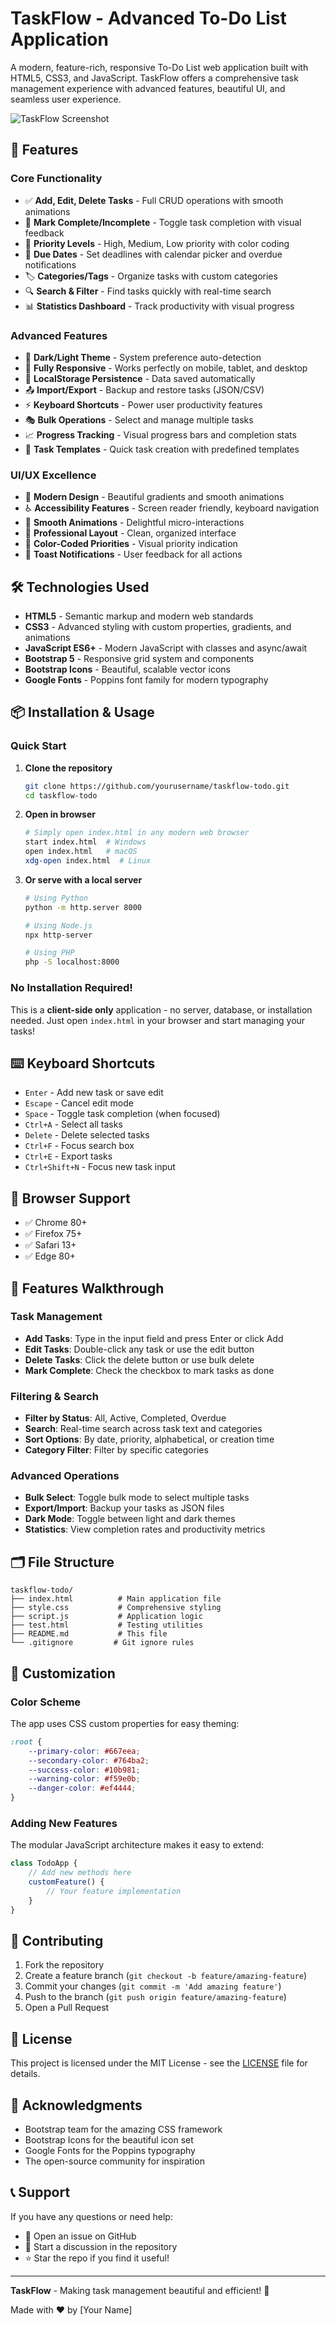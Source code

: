 # TaskFlow - Advanced To-Do List Application

A modern, feature-rich, responsive To-Do List web application built with HTML5, CSS3, and JavaScript. TaskFlow offers a comprehensive task management experience with advanced features, beautiful UI, and seamless user experience.

![TaskFlow Screenshot](https://via.placeholder.com/800x400/667eea/ffffff?text=TaskFlow+To-Do+App)

## 🚀 Features

### Core Functionality
- ✅ **Add, Edit, Delete Tasks** - Full CRUD operations with smooth animations
- 🔘 **Mark Complete/Incomplete** - Toggle task completion with visual feedback
- 🎯 **Priority Levels** - High, Medium, Low priority with color coding
- 📅 **Due Dates** - Set deadlines with calendar picker and overdue notifications
- 🏷️ **Categories/Tags** - Organize tasks with custom categories
- 🔍 **Search & Filter** - Find tasks quickly with real-time search
- 📊 **Statistics Dashboard** - Track productivity with visual progress

### Advanced Features
- 🎨 **Dark/Light Theme** - System preference auto-detection
- 📱 **Fully Responsive** - Works perfectly on mobile, tablet, and desktop
- 💾 **LocalStorage Persistence** - Data saved automatically
- 📤 **Import/Export** - Backup and restore tasks (JSON/CSV)
- ⚡ **Keyboard Shortcuts** - Power user productivity features
- 🎭 **Bulk Operations** - Select and manage multiple tasks
- 📈 **Progress Tracking** - Visual progress bars and completion stats
- 🎯 **Task Templates** - Quick task creation with predefined templates

### UI/UX Excellence
- 🎨 **Modern Design** - Beautiful gradients and smooth animations
- ♿ **Accessibility Features** - Screen reader friendly, keyboard navigation
- 🎪 **Smooth Animations** - Delightful micro-interactions
- 📐 **Professional Layout** - Clean, organized interface
- 🌈 **Color-Coded Priorities** - Visual priority indication
- 🔔 **Toast Notifications** - User feedback for all actions

## 🛠️ Technologies Used

- **HTML5** - Semantic markup and modern web standards
- **CSS3** - Advanced styling with custom properties, gradients, and animations
- **JavaScript ES6+** - Modern JavaScript with classes and async/await
- **Bootstrap 5** - Responsive grid system and components
- **Bootstrap Icons** - Beautiful, scalable vector icons
- **Google Fonts** - Poppins font family for modern typography

## 📦 Installation & Usage

### Quick Start
1. **Clone the repository**
   ```bash
   git clone https://github.com/yourusername/taskflow-todo.git
   cd taskflow-todo
   ```

2. **Open in browser**
   ```bash
   # Simply open index.html in any modern web browser
   start index.html  # Windows
   open index.html   # macOS
   xdg-open index.html  # Linux
   ```

3. **Or serve with a local server**
   ```bash
   # Using Python
   python -m http.server 8000
   
   # Using Node.js
   npx http-server
   
   # Using PHP
   php -S localhost:8000
   ```

### No Installation Required!
This is a **client-side only** application - no server, database, or installation needed. Just open `index.html` in your browser and start managing your tasks!

## ⌨️ Keyboard Shortcuts

- `Enter` - Add new task or save edit
- `Escape` - Cancel edit mode
- `Space` - Toggle task completion (when focused)
- `Ctrl+A` - Select all tasks
- `Delete` - Delete selected tasks
- `Ctrl+F` - Focus search box
- `Ctrl+E` - Export tasks
- `Ctrl+Shift+N` - Focus new task input

## 📱 Browser Support

- ✅ Chrome 80+
- ✅ Firefox 75+
- ✅ Safari 13+
- ✅ Edge 80+

## 🎯 Features Walkthrough

### Task Management
- **Add Tasks**: Type in the input field and press Enter or click Add
- **Edit Tasks**: Double-click any task or use the edit button
- **Delete Tasks**: Click the delete button or use bulk delete
- **Mark Complete**: Check the checkbox to mark tasks as done

### Filtering & Search
- **Filter by Status**: All, Active, Completed, Overdue
- **Search**: Real-time search across task text and categories
- **Sort Options**: By date, priority, alphabetical, or creation time
- **Category Filter**: Filter by specific categories

### Advanced Operations
- **Bulk Select**: Toggle bulk mode to select multiple tasks
- **Export/Import**: Backup your tasks as JSON files
- **Dark Mode**: Toggle between light and dark themes
- **Statistics**: View completion rates and productivity metrics

## 🗂️ File Structure

```
taskflow-todo/
├── index.html          # Main application file
├── style.css           # Comprehensive styling
├── script.js           # Application logic
├── test.html           # Testing utilities
├── README.md           # This file
└── .gitignore         # Git ignore rules
```

## 🎨 Customization

### Color Scheme
The app uses CSS custom properties for easy theming:

```css
:root {
    --primary-color: #667eea;
    --secondary-color: #764ba2;
    --success-color: #10b981;
    --warning-color: #f59e0b;
    --danger-color: #ef4444;
}
```

### Adding New Features
The modular JavaScript architecture makes it easy to extend:

```javascript
class TodoApp {
    // Add new methods here
    customFeature() {
        // Your feature implementation
    }
}
```

## 🤝 Contributing

1. Fork the repository
2. Create a feature branch (`git checkout -b feature/amazing-feature`)
3. Commit your changes (`git commit -m 'Add amazing feature'`)
4. Push to the branch (`git push origin feature/amazing-feature`)
5. Open a Pull Request

## 📝 License

This project is licensed under the MIT License - see the [LICENSE](LICENSE) file for details.

## 🙏 Acknowledgments

- Bootstrap team for the amazing CSS framework
- Bootstrap Icons for the beautiful icon set
- Google Fonts for the Poppins typography
- The open-source community for inspiration

## 📞 Support

If you have any questions or need help:

- 📧 Open an issue on GitHub
- 💬 Start a discussion in the repository
- ⭐ Star the repo if you find it useful!

---

**TaskFlow** - Making task management beautiful and efficient! 🚀

Made with ❤️ by [Your Name]